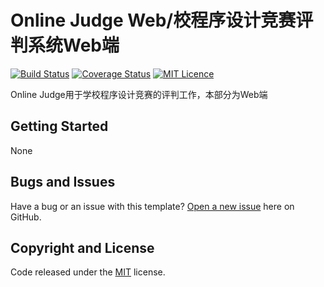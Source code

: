 # Online Judge Web/校程序设计竞赛评判系统Web端

[![Build Status](https://travis-ci.org/8cbx/OnlineJudge_Web.svg?branch=master)](https://travis-ci.org/8cbx/OnlineJudge_Web)
[![Coverage Status](https://coveralls.io/repos/github/8cbx/OnlineJudge_Web/badge.svg?branch=master)](https://coveralls.io/github/8cbx/OnlineJudge_Web?branch=master)
[![MIT Licence](https://badges.frapsoft.com/os/mit/mit.svg?v=103)](https://opensource.org/licenses/mit-license.php)

Online Judge用于学校程序设计竞赛的评判工作，本部分为Web端

## Getting Started

None

## Bugs and Issues

Have a bug or an issue with this template? [Open a new issue](https://github.com/8cbx/OnlineJudge_Web/issues) here on GitHub.


## Copyright and License

Code released under the [MIT](https://github.com/8cbx/OnlineJudge_Web/blob/master/LICENSE) license.